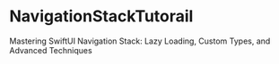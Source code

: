 # NavigationStackTutorail
Mastering SwiftUI Navigation Stack: Lazy Loading, Custom Types, and Advanced Techniques
